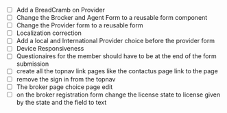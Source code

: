 - [ ] Add a BreadCramb on Provider
- [ ] Change the Brocker and Agent Form to a reusable form component
- [ ] Change the Provider form to a reusable form
- [ ] Localization correction
- [ ] Add a local and International Provider choice before the provider form
- [ ] Device Responsiveness
- [ ] Questionaires for the member should have to be at the end of the form submission
- [ ] create all the topnav link pages like the contactus page link to the page
- [ ] remove the sign in from the topnav
- [ ] The broker page choice page edit
- [ ] on the broker registration form change the license state to license given by the state and the field to text
